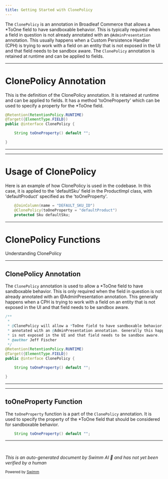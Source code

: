 ```yaml
---
title: Getting Started with ClonePolicy
---
```

The `ClonePolicy` is an annotation in Broadleaf Commerce that allows a \*ToOne field to have sandboxable behavior. This is typically required when a field in question is not already annotated with an `@AdminPresentation` annotation. This usually happens when a Custom Persistence Handler (CPH) is trying to work with a field on an entity that is not exposed in the UI and that field needs to be sandbox aware. The `ClonePolicy` annotation is retained at runtime and can be applied to fields.

<SwmSnippet path="/common/src/main/java/org/broadleafcommerce/common/extensibility/jpa/clone/ClonePolicy.java" line="32">

---

# ClonePolicy Annotation

This is the definition of the ClonePolicy annotation. It is retained at runtime and can be applied to fields. It has a method 'toOneProperty' which can be used to specify a property for the \*ToOne field.

```java
@Retention(RetentionPolicy.RUNTIME)
@Target({ElementType.FIELD})
public @interface ClonePolicy {

    String toOneProperty() default "";

}
```

---

</SwmSnippet>

<SwmSnippet path="/core/broadleaf-framework/src/main/java/org/broadleafcommerce/core/catalog/domain/ProductImpl.java" line="239">

---

# Usage of ClonePolicy

Here is an example of how ClonePolicy is used in the codebase. In this case, it is applied to the 'defaultSku' field in the ProductImpl class, with 'defaultProduct' specified as the 'toOneProperty'.

```java
    @JoinColumn(name = "DEFAULT_SKU_ID")
    @ClonePolicy(toOneProperty = "defaultProduct")
    protected Sku defaultSku;
```

---

</SwmSnippet>

# ClonePolicy Functions

Understanding ClonePolicy

<SwmSnippet path="/common/src/main/java/org/broadleafcommerce/common/extensibility/jpa/clone/ClonePolicy.java" line="25">

---

## ClonePolicy Annotation

The `ClonePolicy` annotation is used to allow a \*ToOne field to have sandboxable behavior. This is only required when the field in question is not already annotated with an @AdminPresentation annotation. This generally happens when a CPH is trying to work with a field on an entity that is not exposed in the UI and that field needs to be sandbox aware.

```java
/**
 *
 * @ClonePolicy will allow a *ToOne field to have sandboxable behavior. This is only required when the field in question is not already
 * annotated with an @AdminPresentation annotation. Generally this happens when a CPH is trying to work with a field on an entity that
 * is not exposed in the UI and that field needs to be sandbox aware.
 * @author Jeff Fischer
 */
@Retention(RetentionPolicy.RUNTIME)
@Target({ElementType.FIELD})
public @interface ClonePolicy {

    String toOneProperty() default "";

}
```

---

</SwmSnippet>

<SwmSnippet path="/common/src/main/java/org/broadleafcommerce/common/extensibility/jpa/clone/ClonePolicy.java" line="36">

---

## toOneProperty Function

The `toOneProperty` function is a part of the `ClonePolicy` annotation. It is used to specify the property of the \*ToOne field that should be considered for sandboxable behavior.

```java
    String toOneProperty() default "";
```

---

</SwmSnippet>

&nbsp;

*This is an auto-generated document by Swimm AI 🌊 and has not yet been verified by a human*

<SwmMeta version="3.0.0" repo-id="Z2l0aHViJTNBJTNBQnJvYWRsZWFmQ29tbWVyY2UtZGVtbyUzQSUzQWdpbGFkbmF2b3Q=" repo-name="BroadleafCommerce-demo" doc-type="overview"><sup>Powered by [Swimm](/)</sup></SwmMeta>

